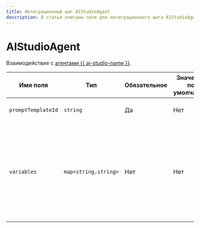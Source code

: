 ```yaml
---
title: Интеграционный шаг AIStudioAgent
description: В статье описаны поля для интеграционного шага AIStudioAgent.
---
```


# AIStudioAgent

Взаимодействие с [агентами {{ ai-studio-name }}](../../../../../ai-studio/concepts/agents/index.md).

Имя поля | Тип | Обязательное | Значение по умолчанию | Поддерживается [шаблонизация](../../templating.md) | Описание
--- | --- | --- | --- | --- | ---
`promptTemplateId` | `string` | Да | Нет | Нет | Идентификатор агента {{ ai-studio-name }}.
`variables` | `map<string,string>` | Нет | Нет | Да | Набор переменных для подстановки в промт. Ключ — имя переменной, значение — значение переменной. Для значения переменной поддерживается шаблонизация.
